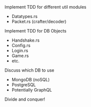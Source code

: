 Implement TDD for different util modules

- Datatypes.rs
- Packet.rs (crafter/decoder)

Implement TDD for DB Objects

- Handshake.rs
- Config.rs
- Login.rs
- Game.rs
- etc.

Discuss which DB to use

- MongoDB (noSQL)
- PostgreSQL
- Potentially GraphQL

Divide and conquer!

